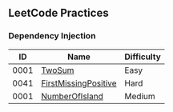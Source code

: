 ## LeetCode Practices

### Dependency Injection
ID | Name | Difficulty
--- | --- | ---
0001 | [TwoSum](https://github.com/liuguangqiang/LeetCode/blob/master/src/com/liuguangqiang/leetcode/n0001_TwoSum/TwoSum.md)  | Easy
0041 | [FirstMissingPositive](https://github.com/liuguangqiang/LeetCode/blob/master/src/com/liuguangqiang/leetcode/n0041_FirstMissingPositive/FirstMissingPositive.md)  | Hard
0001 | [NumberOfIsland](https://github.com/liuguangqiang/LeetCode/blob/master/src/com/liuguangqiang/leetcode/n0200_NumberOfIsland/NumberOfIsland.md)  | Medium
